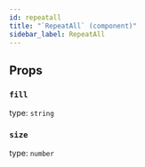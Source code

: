 ```yaml
---
id: repeatall
title: "`RepeatAll` (component)"
sidebar_label: RepeatAll
---
```



Props
-----

### `fill`

type: `string`


### `size`

type: `number`

